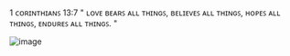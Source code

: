 1 ᴄᴏʀɪɴᴛʜɪᴀɴꜱ 13:7 
" ʟᴏᴠᴇ ʙᴇᴀʀꜱ ᴀʟʟ ᴛʜɪɴɢꜱ, ʙᴇʟɪᴇᴠᴇꜱ ᴀʟʟ ᴛʜɪɴɢꜱ, ʜᴏᴘᴇꜱ ᴀʟʟ ᴛʜɪɴɢꜱ, ᴇɴᴅᴜʀᴇꜱ ᴀʟʟ ᴛʜɪɴɢꜱ. "

![image](https://cdn.discordapp.com/attachments/969387653436940328/1323088133071306916/GRQ6jH6WEAEqPYR.jpg?ex=67733d58&is=6771ebd8&hm=be9f9869b1ed19a2f57beade30c030e2da42d677d40c8ee43372ae762f30437d&)
